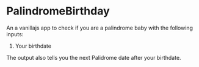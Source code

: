 # PalindromeBirthday

An  a vanillajs app to check if you are a palindrome baby with the following inputs:
1) Your birthdate

The output also tells you the next Palidrome date after your birthdate.
